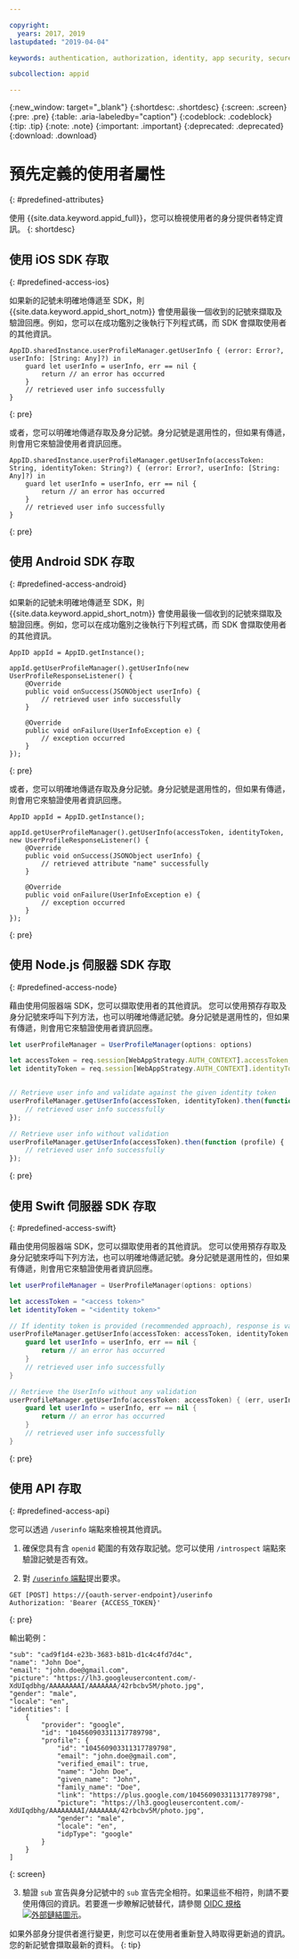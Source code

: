 ```yaml
---

copyright:
  years: 2017, 2019
lastupdated: "2019-04-04"

keywords: authentication, authorization, identity, app security, secure, user information, attributes, accessing, storing, preregister, profiles

subcollection: appid

---
```


{:new_window: target="_blank"}
{:shortdesc: .shortdesc}
{:screen: .screen}
{:pre: .pre}
{:table: .aria-labeledby="caption"}
{:codeblock: .codeblock}
{:tip: .tip}
{:note: .note}
{:important: .important}
{:deprecated: .deprecated}
{:download: .download}

# 預先定義的使用者屬性
{: #predefined-attributes}

使用 {{site.data.keyword.appid_full}}，您可以檢視使用者的身分提供者特定資訊。
{: shortdesc}


## 使用 iOS SDK 存取
{: #predefined-access-ios}

如果新的記號未明確地傳遞至 SDK，則 {{site.data.keyword.appid_short_notm}} 會使用最後一個收到的記號來擷取及驗證回應。例如，您可以在成功鑑別之後執行下列程式碼，而 SDK 會擷取使用者的其他資訊。

```
AppID.sharedInstance.userProfileManager.getUserInfo { (error: Error?, userInfo: [String: Any]?) in
	guard let userInfo = userInfo, err == nil {
		return // an error has occurred
	}
	// retrieved user info successfully
}
```
{: pre}

或者，您可以明確地傳遞存取及身分記號。身分記號是選用性的，但如果有傳遞，則會用它來驗證使用者資訊回應。

```
AppID.sharedInstance.userProfileManager.getUserInfo(accessToken: String, identityToken: String?) { (error: Error?, userInfo: [String: Any]?) in
	guard let userInfo = userInfo, err == nil {
		return // an error has occurred
	}
	// retrieved user info successfully
}
```
{: pre}


## 使用 Android SDK 存取
{: #predefined-access-android}

如果新的記號未明確地傳遞至 SDK，則 {{site.data.keyword.appid_short_notm}} 會使用最後一個收到的記號來擷取及驗證回應。例如，您可以在成功鑑別之後執行下列程式碼，而 SDK 會擷取使用者的其他資訊。

```
AppID appId = AppID.getInstance();

appId.getUserProfileManager().getUserInfo(new UserProfileResponseListener() {
	@Override
	public void onSuccess(JSONObject userInfo) {
		// retrieved user info successfully
	}

	@Override
	public void onFailure(UserInfoException e) {
		// exception occurred
	}
});
```
{: pre}

或者，您可以明確地傳遞存取及身分記號。身分記號是選用性的，但如果有傳遞，則會用它來驗證使用者資訊回應。

```
AppID appId = AppID.getInstance();

appId.getUserProfileManager().getUserInfo(accessToken, identityToken, new UserProfileResponseListener() {
	@Override
	public void onSuccess(JSONObject userInfo) {
		// retrieved attribute "name" successfully
	}

	@Override
	public void onFailure(UserInfoException e) {
		// exception occurred
	}
});
```
{: pre}


## 使用 Node.js 伺服器 SDK 存取
{: #predefined-access-node}


藉由使用伺服器端 SDK，您可以擷取使用者的其他資訊。 您可以使用預存存取及身分記號來呼叫下列方法，也可以明確地傳遞記號。身分記號是選用性的，但如果有傳遞，則會用它來驗證使用者資訊回應。


```javascript
let userProfileManager = UserProfileManager(options: options)

let accessToken = req.session[WebAppStrategy.AUTH_CONTEXT].accessToken;
let identityToken = req.session[WebAppStrategy.AUTH_CONTEXT].identityToken;


// Retrieve user info and validate against the given identity token
userProfileManager.getUserInfo(accessToken, identityToken).then(function (profile) {
	// retrieved user info successfully
});

// Retrieve user info without validation
userProfileManager.getUserInfo(accessToken).then(function (profile) {
	// retrieved user info successfully
});
```
{: pre}



## 使用 Swift 伺服器 SDK 存取
{: #predefined-access-swift}

藉由使用伺服器端 SDK，您可以擷取使用者的其他資訊。 您可以使用預存存取及身分記號來呼叫下列方法，也可以明確地傳遞記號。身分記號是選用性的，但如果有傳遞，則會用它來驗證使用者資訊回應。


```swift
let userProfileManager = UserProfileManager(options: options)

let accessToken = "<access token>"
let identityToken = "<identity token>"

// If identity token is provided (recommended approach), response is validated against the identity token
userProfileManager.getUserInfo(accessToken: accessToken, identityToken: identityToken) { (err, userInfo) in
	guard let userInfo = userInfo, err == nil {
		return // an error has occurred
	}
	// retrieved user info successfully
}

// Retrieve the UserInfo without any validation
userProfileManager.getUserInfo(accessToken: accessToken) { (err, userInfo) in
	guard let userInfo = userInfo, err == nil {
		return // an error has occurred
	}
	// retrieved user info successfully
}
```
{: pre}



## 使用 API 存取
{: #predefined-access-api}

您可以透過 `/userinfo` 端點來檢視其他資訊。

1. 確保您具有含 `openid` 範圍的有效存取記號。您可以使用 `/introspect` 端點來驗證記號是否有效。

2. 對 [`/userinfo` 端點](https://us-south.appid.cloud.ibm.com/swagger-ui/#/Authorization_Server_V4/userInfo)提出要求。
  ```
  GET [POST] https://{oauth-server-endpoint}/userinfo
  Authorization: 'Bearer {ACCESS_TOKEN}'
  ```
  {: pre}

  輸出範例：
  ```
  "sub": "cad9f1d4-e23b-3683-b81b-d1c4c4fd7d4c",
  "name": "John Doe",
  "email": "john.doe@gmail.com",
  "picture": "https://lh3.googleusercontent.com/-XdUIqdbhg/AAAAAAAAI/AAAAAAA/42rbcbv5M/photo.jpg",
  "gender": "male",
  "locale": "en",
  "identities": [
      {
          "provider": "google",
          "id": "104560903311317789798",
          "profile": {
              "id": "104560903311317789798",
              "email": "john.doe@gmail.com",
              "verified_email": true,
              "name": "John Doe",
              "given_name": "John",
              "family_name": "Doe",
              "link": "https://plus.google.com/104560903311317789798",
              "picture": "https://lh3.googleusercontent.com/-XdUIqdbhg/AAAAAAAAI/AAAAAAA/42rbcbv5M/photo.jpg",
              "gender": "male",
              "locale": "en",
              "idpType": "google"
          }
      }
  ]
  ```
  {: screen}

3. 驗證 `sub` 宣告與身分記號中的 `sub` 宣告完全相符。如果這些不相符，則請不要使用傳回的資訊。若要進一步瞭解記號替代，請參閱 <a href="http://openid.net/specs/openid-connect-core-1_0.html#TokenSubstitution" target="__blank">OIDC 規格 <img src="../../icons/launch-glyph.svg" alt="外部鏈結圖示"></a>。

如果外部身分提供者進行變更，則您可以在使用者重新登入時取得更新過的資訊。您的新記號會擷取最新的資料。
{: tip}

